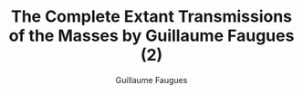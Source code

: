 ---
title: The Complete Extant Transmissions of the Masses by Guillaume Faugues (2)
editor: Eakins, Rex
author: Guillaume Faugues
volume: XXIX
volume_part: 2
pages: vi + 258
price: 104
isbn13: 978-1-926664-34-7
publisher: IMM
place: Lions Bay, BC
year: 2015
---